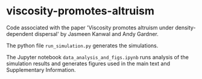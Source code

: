 # viscosity-promotes-altruism
Code associated with the paper 'Viscosity promotes altruism under density-dependent dispersal' by Jasmeen Kanwal and Andy Gardner.

The python file ```run_simulation.py``` generates the simulations.

The Jupyter notebook ```data_analysis_and_figs.ipynb``` runs analysis of the simulation results and generates figures used in the main text and Supplementary Information.

